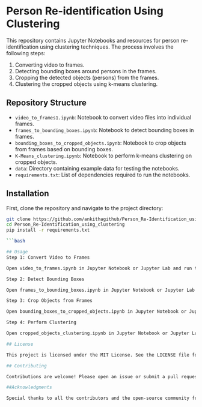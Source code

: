 # Person Re-identification Using Clustering

This repository contains Jupyter Notebooks and resources for person re-identification using clustering techniques. The process involves the following steps:
1. Converting video to frames.
2. Detecting bounding boxes around persons in the frames.
3. Cropping the detected objects (persons) from the frames.
4. Clustering the cropped objects using k-means clustering.

## Repository Structure
- `video_to_frames1.ipynb`: Notebook to convert video files into individual frames.
- `frames_to_bounding_boxes.ipynb`: Notebook to detect bounding boxes in frames.
- `bounding_boxes_to_cropped_objects.ipynb`: Notebook to crop objects from frames based on bounding boxes.
- `K-Means_clustering.ipynb`: Notebook to perform k-means clustering on cropped objects.
- `data`: Directory containing example data for testing the notebooks.
- `requirements.txt`: List of dependencies required to run the notebooks.

## Installation
First, clone the repository and navigate to the project directory:

```bash
git clone https://github.com/ankithagithub/Person_Re-Identification_using_clustering.git
cd Person_Re-Identification_using_clustering
pip install -r requirements.txt

```bash

## Usage
Step 1: Convert Video to Frames

Open video_to_frames.ipynb in Jupyter Notebook or Jupyter Lab and run the cells to convert a video file into individual frames.

Step 2: Detect Bounding Boxes

Open frames_to_bounding_boxes.ipynb in Jupyter Notebook or Jupyter Lab and run the cells to detect bounding boxes in the frames.

Step 3: Crop Objects from Frames

Open bounding_boxes_to_cropped_objects.ipynb in Jupyter Notebook or Jupyter Lab and run the cells to crop objects from frames based on the detected bounding boxes.

Step 4: Perform Clustering

Open cropped_objects_clustering.ipynb in Jupyter Notebook or Jupyter Lab and run the cells to perform k-means clustering on the cropped objects.

## License

This project is licensed under the MIT License. See the LICENSE file for details.

## Contributing

Contributions are welcome! Please open an issue or submit a pull request if you have any suggestions or improvements.

##Acknowledgments

Special thanks to all the contributors and the open-source community for providing the tools and libraries used in this project.
